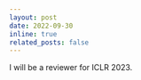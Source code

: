 ```yaml
---
layout: post
date: 2022-09-30
inline: true
related_posts: false
---
```


I will be a reviewer for ICLR 2023.

